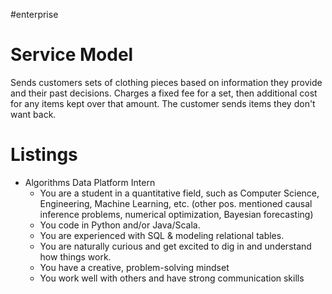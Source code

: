 
#enterprise 
# Service Model
Sends customers sets of clothing pieces based on information they provide and their past decisions.  Charges a fixed fee for a set, then additional cost for any items kept over that amount.  The customer sends items they don't want back.

# Listings
- Algorithms Data Platform Intern
	- You are a student in a quantitative field, such as Computer Science, Engineering, Machine Learning, etc. (other pos. mentioned causal inference problems, numerical optimization, Bayesian forecasting)
	-   You code in Python and/or Java/Scala.
	-   You are experienced with SQL & modeling relational tables.
	-   You are naturally curious and get excited to dig in and understand how things work.
	-   You have a creative, problem-solving mindset
	-   You work well with others and have strong communication skills
